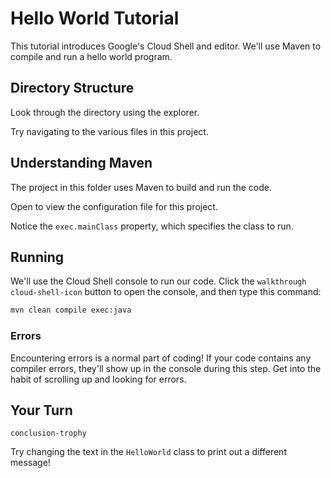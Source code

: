 # Hello World Tutorial

This tutorial introduces Google's Cloud Shell and editor. We'll use Maven to compile and run a hello world program.

## Directory Structure

Look through the directory using the <walkthrough-spotlight-pointer spotlightId="devshell-web-editor-button">explorer</walkthrough-spotlight-pointer>.

Try navigating to the various files in this project.

## Understanding Maven

The project in this folder uses Maven to build and run the code.

Open <walkthrough-editor-open-file filePath="pom.xml" text="pom.xml">
</walkthrough-editor-open-file> to view the configuration file for this project.

Notice the `exec.mainClass` property, which specifies the class to run.

## Running

We'll use the Cloud Shell console to run our code. Click the `walkthrough cloud-shell-icon` button to open the console, and then type this command:

```bash
mvn clean compile exec:java
```

### Errors

Encountering errors is a normal part of coding! If your code contains any compiler errors, they'll show up in the console during this step. Get into the habit of scrolling up and looking for errors.

## Your Turn

`conclusion-trophy`

Try changing the text in the `HelloWorld` class to print out a different message!
